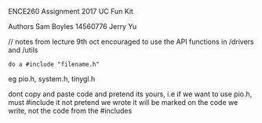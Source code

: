 ENCE260 Assignment 2017
UC Fun Kit

Authors
Sam Boyles 14560776
Jerry Yu

// notes from lecture 9th oct
encouraged to use the API functions
    in /drivers and /utils
    
    do a #include "filename.h"

eg pio.h, system.h, tinygl.h

dont copy and paste code and pretend its yours, i.e if we want to use pio.h, must #include it not pretend we wrote it
will be marked on the code we write, not the code from the #includes
